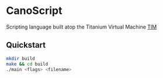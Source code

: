 # CanoScript 
Scripting language built atop the Titanium Virtual Machine [TIM](https://www.github.com/CobbCoding1/tim)

## Quickstart
```sh
mkdir build
make && cd build
./main <flags> <filename>
```